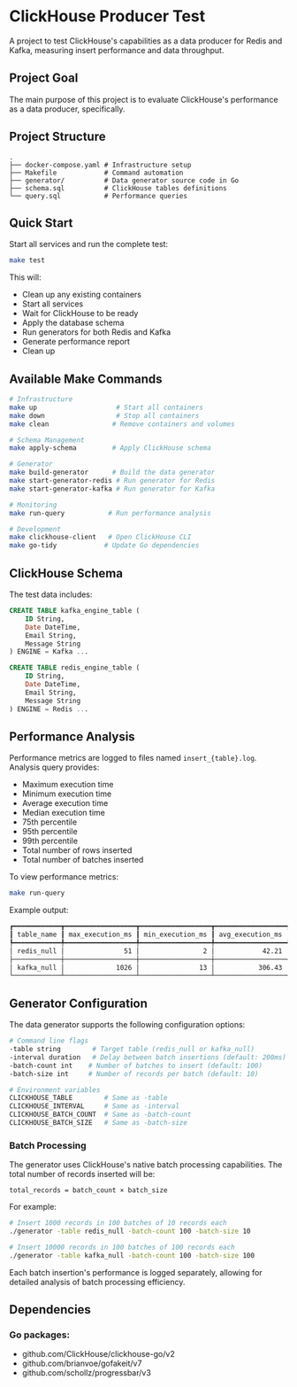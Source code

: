 # ClickHouse Producer Test

A project to test ClickHouse's capabilities as a data producer for Redis and Kafka, measuring insert performance and data throughput.

## Project Goal

The main purpose of this project is to evaluate ClickHouse's performance as a data producer, specifically.

## Project Structure

```
.
├── docker-compose.yaml # Infrastructure setup
├── Makefile            # Command automation
├── generator/          # Data generator source code in Go
├── schema.sql          # ClickHouse tables definitions
└── query.sql           # Performance queries
```

## Quick Start

Start all services and run the complete test:
```bash
make test
```

This will:
- Clean up any existing containers
- Start all services
- Wait for ClickHouse to be ready
- Apply the database schema
- Run generators for both Redis and Kafka
- Generate performance report
- Clean up

## Available Make Commands

```bash
# Infrastructure
make up                    # Start all containers
make down                  # Stop all containers
make clean                # Remove containers and volumes

# Schema Management
make apply-schema         # Apply ClickHouse schema

# Generator
make build-generator      # Build the data generator
make start-generator-redis # Run generator for Redis
make start-generator-kafka # Run generator for Kafka

# Monitoring
make run-query           # Run performance analysis

# Development
make clickhouse-client   # Open ClickHouse CLI
make go-tidy            # Update Go dependencies
```

## ClickHouse Schema

The test data includes:
```sql
CREATE TABLE kafka_engine_table (
    ID String,
    Date DateTime,
    Email String,
    Message String
) ENGINE = Kafka ...

CREATE TABLE redis_engine_table (
    ID String,
    Date DateTime,
    Email String,
    Message String
) ENGINE = Redis ...
```

## Performance Analysis

Performance metrics are logged to files named `insert_{table}.log`. Analysis query provides:
- Maximum execution time
- Minimum execution time
- Average execution time
- Median execution time
- 75th percentile
- 95th percentile
- 99th percentile
- Total number of rows inserted
- Total number of batches inserted

To view performance metrics:
```bash
make run-query
```

Example output:
```bash
┏━━━━━━━━━━━━┳━━━━━━━━━━━━━━━━━━┳━━━━━━━━━━━━━━━━━━┳━━━━━━━━━━━━━━━━━━┳━━━━━━━━━━━━━━━━━━━━━┳━━━━━━━━━━━━━━━━━━┳━━━━━━━━━━━━━━━━━━┳━━━━━━━━━━━━━━━━━━┳━━━━━━━━━━━━┳━━━━━━━━━━━━━━━┓
┃ table_name ┃ max_execution_ms ┃ min_execution_ms ┃ avg_execution_ms ┃ median_execution_ms ┃ p75_execution_ms ┃ p95_execution_ms ┃ p99_execution_ms ┃ total_rows ┃ total_inserts ┃
┡━━━━━━━━━━━━╇━━━━━━━━━━━━━━━━━━╇━━━━━━━━━━━━━━━━━━╇━━━━━━━━━━━━━━━━━━╇━━━━━━━━━━━━━━━━━━━━━╇━━━━━━━━━━━━━━━━━━╇━━━━━━━━━━━━━━━━━━╇━━━━━━━━━━━━━━━━━━╇━━━━━━━━━━━━╇━━━━━━━━━━━━━━━┩
│ redis_null │               51 │                2 │            42.21 │                  43 │               44 │               45 │            45.01 │       7000 │          1000 │
├────────────┼──────────────────┼──────────────────┼──────────────────┼─────────────────────┼──────────────────┼──────────────────┼──────────────────┼────────────┼───────────────┤
│ kafka_null │             1026 │               13 │           306.43 │                  14 │             1005 │             1006 │             1015 │       7000 │          1000 │
└────────────┴──────────────────┴──────────────────┴──────────────────┴─────────────────────┴──────────────────┴──────────────────┴──────────────────┴────────────┴───────────────┘
```

## Generator Configuration

The data generator supports the following configuration options:

```bash
# Command line flags
-table string        # Target table (redis_null or kafka_null)
-interval duration   # Delay between batch insertions (default: 200ms)
-batch-count int    # Number of batches to insert (default: 100)
-batch-size int     # Number of records per batch (default: 10)

# Environment variables
CLICKHOUSE_TABLE        # Same as -table
CLICKHOUSE_INTERVAL     # Same as -interval
CLICKHOUSE_BATCH_COUNT  # Same as -batch-count
CLICKHOUSE_BATCH_SIZE   # Same as -batch-size
```

### Batch Processing
The generator uses ClickHouse's native batch processing capabilities. The total number of records inserted will be:
```
total_records = batch_count × batch_size
```

For example:
```bash
# Insert 1000 records in 100 batches of 10 records each
./generator -table redis_null -batch-count 100 -batch-size 10

# Insert 10000 records in 100 batches of 100 records each
./generator -table kafka_null -batch-count 100 -batch-size 100
```

Each batch insertion's performance is logged separately, allowing for detailed analysis of batch processing efficiency.

## Dependencies
### Go packages:
- github.com/ClickHouse/clickhouse-go/v2
- github.com/brianvoe/gofakeit/v7
- github.com/schollz/progressbar/v3
